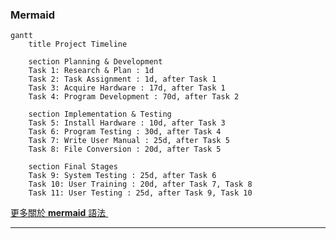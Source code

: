 ### Mermaid
```mermaid
gantt
    title Project Timeline

    section Planning & Development
    Task 1: Research & Plan : 1d
    Task 2: Task Assignment : 1d, after Task 1
    Task 3: Acquire Hardware : 17d, after Task 1
    Task 4: Program Development : 70d, after Task 2

    section Implementation & Testing
    Task 5: Install Hardware : 10d, after Task 3
    Task 6: Program Testing : 30d, after Task 4
    Task 7: Write User Manual : 25d, after Task 5
    Task 8: File Conversion : 20d, after Task 5

    section Final Stages
    Task 9: System Testing : 25d, after Task 6
    Task 10: User Training : 20d, after Task 7, Task 8
    Task 11: User Testing : 25d, after Task 9, Task 10
```
[更多關於 **mermaid** 語法 <i class="fa fa-external-link"></i>](http://mermaid-js.github.io/mermaid)
&nbsp;
&nbsp;

---
